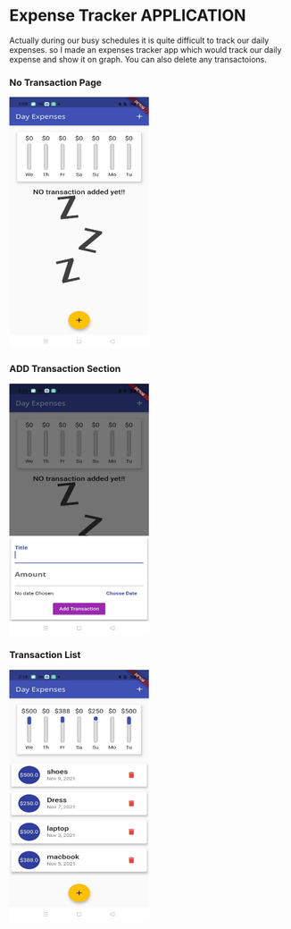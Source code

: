 # Expense Tracker APPLICATION

Actually during our busy schedules it is quite difficult to track our daily expenses. so I made an expenses tracker app which would track our daily expense and show it on graph.
You can also delete any transactoions.


### No Transaction Page
<img src="images/WhatsApp Image 2021-11-09 at 2.42.01 PM (1).jpeg" height="450" width="250">

### ADD Transaction Section
<img src="images/WhatsApp Image 2021-11-09 at 2.42.01 PM.jpeg" height="450" width="250">

### Transaction List
<img src="images/WhatsApp Image 2021-11-09 at 2.42.01 PM (2).jpeg" height="450" width="250">
